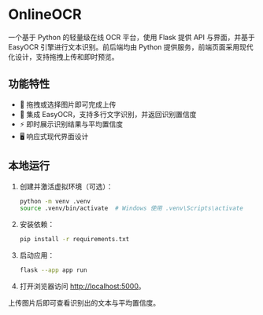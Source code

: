 # OnlineOCR

一个基于 Python 的轻量级在线 OCR 平台，使用 Flask 提供 API 与界面，并基于 EasyOCR 引擎进行文本识别。前后端均由 Python 提供服务，前端页面采用现代化设计，支持拖拽上传和即时预览。

## 功能特性

- 🎯 拖拽或选择图片即可完成上传
- 🧠 集成 EasyOCR，支持多行文字识别，并返回识别置信度
- ⚡ 即时展示识别结果与平均置信度
- 🖥️ 响应式现代界面设计

## 本地运行

1. 创建并激活虚拟环境（可选）：

   ```bash
   python -m venv .venv
   source .venv/bin/activate  # Windows 使用 .venv\Scripts\activate
   ```

2. 安装依赖：

   ```bash
   pip install -r requirements.txt
   ```

3. 启动应用：

   ```bash
   flask --app app run
   ```

4. 打开浏览器访问 [http://localhost:5000](http://localhost:5000)。

上传图片后即可查看识别出的文本与平均置信度。
